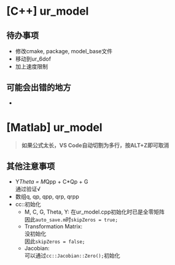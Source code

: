 # [C++] ur_model

## 待办事项
- 修改cmake, package, model_base文件
- 移动到ur_6dof
- 加上速度限制

## 可能会出错的地方
- 



# [Matlab] ur_model
> **如果公式太长，VS Code自动切割为多行，按ALT+Z即可取消**


## 其他注意事项
- Y*Theta = M*Qpp + C*Qp + G  
  通过验证√
- 数组q, qp, qpp, qrp, qrpp
- cc::初始化
  - M, C, G, Theta, Y: 
  在ur_model.cpp初始化时已是全零矩阵  
  因此`auto_save.m`时`skipZeros = true;`
  - Transformation Matrix:  
  没初始化  
  因此`skipZeros = false;`  
  - Jacobian:  
  可以通过`cc::Jacobian::Zero();`初始化